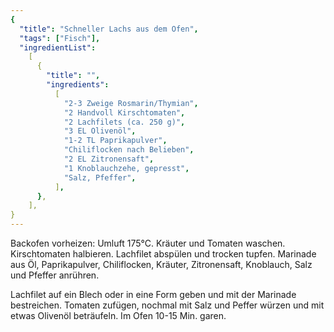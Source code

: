 ```yaml
---
{
  "title": "Schneller Lachs aus dem Ofen",
  "tags": ["Fisch"],
  "ingredientList":
    [
      {
        "title": "",
        "ingredients":
          [
            "2-3 Zweige Rosmarin/Thymian",
            "2 Handvoll Kirschtomaten",
            "2 Lachfilets (ca. 250 g)",
            "3 EL Olivenöl",
            "1-2 TL Paprikapulver",
            "Chiliflocken nach Belieben",
            "2 EL Zitronensaft",
            "1 Knoblauchzehe, gepresst",
            "Salz, Pfeffer",
          ],
      },
    ],
}
---
```


Backofen vorheizen: Umluft 175°C.
Kräuter und Tomaten waschen. Kirschtomaten halbieren. Lachfilet abspülen und trocken tupfen. Marinade aus Öl, Paprikapulver, Chiliflocken, Kräuter, Zitronensaft, Knoblauch, Salz und Pfeffer anrühren.

Lachfilet auf ein Blech oder in eine Form geben und mit der Marinade bestreichen. Tomaten zufügen, nochmal mit Salz und Peffer würzen und mit etwas Olivenöl beträufeln. Im Ofen 10-15 Min. garen.
